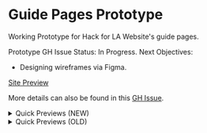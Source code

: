 # Guide Pages Prototype

Working Prototype for Hack for LA Website's guide pages.

Prototype GH Issue Status: In Progress.
Next Objectives:
- Designing wireframes via Figma.

[Site Preview](https://alyssabenipayo.github.io/guidepages-prototype/)

More details can also be found in this [GH Issue](https://github.com/hackforla/website/issues/1085).

<details><summary>Quick Previews (NEW)</summary>

![image](https://user-images.githubusercontent.com/38295612/114249313-1fce1e00-994f-11eb-85d1-6e2c6f4781f6.png)
![image](https://user-images.githubusercontent.com/38295612/114249378-4be99f00-994f-11eb-8411-6a44c2628c50.png)
![image](https://user-images.githubusercontent.com/38295612/114249392-560b9d80-994f-11eb-88f9-4d7dda10ee1f.png)

</details>


<details><summary>Quick Previews (OLD)</summary>
  
![image](https://user-images.githubusercontent.com/38295612/111595873-d17f9200-8789-11eb-83a8-801310e2d313.png)
![image](https://user-images.githubusercontent.com/38295612/111595921-d8a6a000-8789-11eb-8c08-f9801da39fb8.png)
![image](https://user-images.githubusercontent.com/38295612/111595947-e1977180-8789-11eb-8d64-4a3b716affd8.png)

</details>
